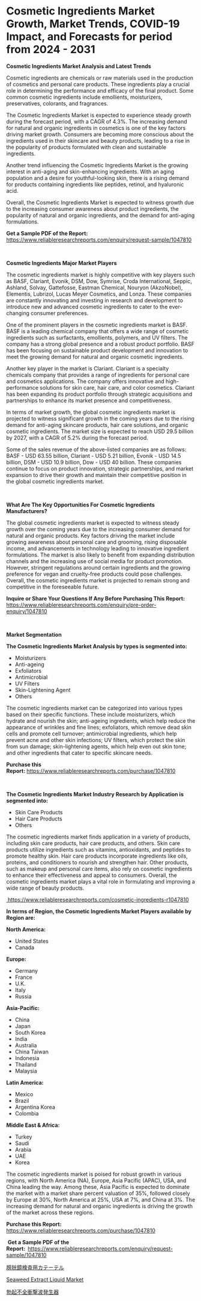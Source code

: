<p><h1>Cosmetic Ingredients Market Growth, Market Trends, COVID-19 Impact, and Forecasts for period from 2024 - 2031</h1></p><p><strong>Cosmetic Ingredients Market Analysis and Latest Trends</strong></p>
<p><p>Cosmetic ingredients are chemicals or raw materials used in the production of cosmetics and personal care products. These ingredients play a crucial role in determining the performance and efficacy of the final product. Some common cosmetic ingredients include emollients, moisturizers, preservatives, colorants, and fragrances.</p><p>The Cosmetic Ingredients Market is expected to experience steady growth during the forecast period, with a CAGR of 4.3%. The increasing demand for natural and organic ingredients in cosmetics is one of the key factors driving market growth. Consumers are becoming more conscious about the ingredients used in their skincare and beauty products, leading to a rise in the popularity of products formulated with clean and sustainable ingredients.</p><p>Another trend influencing the Cosmetic Ingredients Market is the growing interest in anti-aging and skin-enhancing ingredients. With an aging population and a desire for youthful-looking skin, there is a rising demand for products containing ingredients like peptides, retinol, and hyaluronic acid.</p><p>Overall, the Cosmetic Ingredients Market is expected to witness growth due to the increasing consumer awareness about product ingredients, the popularity of natural and organic ingredients, and the demand for anti-aging formulations.</p></p>
<p><strong>Get a Sample PDF of the Report:&nbsp;</strong> <a href="https://www.reliableresearchreports.com/enquiry/request-sample/1047810">https://www.reliableresearchreports.com/enquiry/request-sample/1047810</a></p>
<p>&nbsp;</p>
<p><strong>Cosmetic Ingredients Major Market Players</strong></p>
<p><p>The cosmetic ingredients market is highly competitive with key players such as BASF, Clariant, Evonik, DSM, Dow, Symrise, Croda International, Seppic, Ashland, Solvay, Gattefosse, Eastman Chemical, Nouryon (AkzoNobel), Elementis, Lubrizol, Lucas Meyer Cosmetics, and Lonza. These companies are constantly innovating and investing in research and development to introduce new and advanced cosmetic ingredients to cater to the ever-changing consumer preferences.</p><p>One of the prominent players in the cosmetic ingredients market is BASF. BASF is a leading chemical company that offers a wide range of cosmetic ingredients such as surfactants, emollients, polymers, and UV filters. The company has a strong global presence and a robust product portfolio. BASF has been focusing on sustainable product development and innovation to meet the growing demand for natural and organic cosmetic ingredients.</p><p>Another key player in the market is Clariant. Clariant is a specialty chemicals company that provides a range of ingredients for personal care and cosmetics applications. The company offers innovative and high-performance solutions for skin care, hair care, and color cosmetics. Clariant has been expanding its product portfolio through strategic acquisitions and partnerships to enhance its market presence and competitiveness.</p><p>In terms of market growth, the global cosmetic ingredients market is projected to witness significant growth in the coming years due to the rising demand for anti-aging skincare products, hair care solutions, and organic cosmetic ingredients. The market size is expected to reach USD 29.5 billion by 2027, with a CAGR of 5.2% during the forecast period.</p><p>Some of the sales revenue of the above-listed companies are as follows: BASF - USD 63.55 billion, Clariant - USD 5.21 billion, Evonik - USD 14.5 billion, DSM - USD 10.9 billion, Dow - USD 40 billion. These companies continue to focus on product innovation, strategic partnerships, and market expansion to drive their growth and maintain their competitive position in the global cosmetic ingredients market.</p></p>
<p>&nbsp;</p>
<p><strong>What Are The Key Opportunities For Cosmetic Ingredients Manufacturers?</strong></p>
<p><p>The global cosmetic ingredients market is expected to witness steady growth over the coming years due to the increasing consumer demand for natural and organic products. Key factors driving the market include growing awareness about personal care and grooming, rising disposable income, and advancements in technology leading to innovative ingredient formulations. The market is also likely to benefit from expanding distribution channels and the increasing use of social media for product promotion. However, stringent regulations around certain ingredients and the growing preference for vegan and cruelty-free products could pose challenges. Overall, the cosmetic ingredients market is projected to remain strong and competitive in the foreseeable future.</p></p>
<p><strong>Inquire or Share Your Questions If Any Before Purchasing This Report:</strong> <a href="https://www.reliableresearchreports.com/enquiry/pre-order-enquiry/1047810">https://www.reliableresearchreports.com/enquiry/pre-order-enquiry/1047810</a></p>
<p>&nbsp;</p>
<p><strong>Market Segmentation</strong></p>
<p><strong>The Cosmetic Ingredients Market Analysis by types is segmented into:</strong></p>
<p><ul><li>Moisturizers</li><li>Anti-ageing</li><li>Exfoliators</li><li>Antimicrobial</li><li>UV Filters</li><li>Skin-Lightening Agent</li><li>Others</li></ul></p>
<p><p>The cosmetic ingredients market can be categorized into various types based on their specific functions. These include moisturizers, which hydrate and nourish the skin; anti-ageing ingredients, which help reduce the appearance of wrinkles and fine lines; exfoliators, which remove dead skin cells and promote cell turnover; antimicrobial ingredients, which help prevent acne and other skin infections; UV filters, which protect the skin from sun damage; skin-lightening agents, which help even out skin tone; and other ingredients that cater to specific skincare needs.</p></p>
<p><strong>Purchase this Report:&nbsp;</strong><a href="https://www.reliableresearchreports.com/purchase/1047810">https://www.reliableresearchreports.com/purchase/1047810</a></p>
<p>&nbsp;</p>
<p><strong>The Cosmetic Ingredients Market Industry Research by Application is segmented into:</strong></p>
<p><ul><li>Skin Care Products</li><li>Hair Care Products</li><li>Others</li></ul></p>
<p><p>The cosmetic ingredients market finds application in a variety of products, including skin care products, hair care products, and others. Skin care products utilize ingredients such as vitamins, antioxidants, and peptides to promote healthy skin. Hair care products incorporate ingredients like oils, proteins, and conditioners to nourish and strengthen hair. Other products, such as makeup and personal care items, also rely on cosmetic ingredients to enhance their effectiveness and appeal to consumers. Overall, the cosmetic ingredients market plays a vital role in formulating and improving a wide range of beauty products.</p></p>
<p><a href="https://www.reliableresearchreports.com/cosmetic-ingredients-r1047810">&nbsp;https://www.reliableresearchreports.com/cosmetic-ingredients-r1047810</a></p>
<p><strong>In terms of Region, the Cosmetic Ingredients Market Players available by Region are:</strong></p>
<p>
    <p> <strong> North America: </strong>
        <ul>
            <li>United States</li>
            <li>Canada</li>
        </ul>
        </p> 
    <p> <strong> Europe: </strong>
        <ul>
            <li>Germany</li>
            <li>France</li>
            <li>U.K.</li>
            <li>Italy</li>
            <li>Russia</li>
        </ul>
        </p> 
    <p> <strong> Asia-Pacific: </strong>
        <ul>
            <li>China</li>
            <li>Japan</li>
            <li>South Korea</li>
            <li>India</li>
            <li>Australia</li>
            <li>China Taiwan</li>
            <li>Indonesia</li>
            <li>Thailand</li>
            <li>Malaysia</li>
        </ul>
        </p> 
    <p> <strong> Latin America: </strong>
        <ul>
            <li>Mexico</li>
            <li>Brazil</li>
            <li>Argentina Korea</li>
            <li>Colombia</li>
        </ul>
        </p> 
    <p> <strong> Middle East & Africa: </strong>
        <ul>
            <li>Turkey</li>
            <li>Saudi</li>
            <li>Arabia</li>
            <li>UAE</li>
            <li>Korea</li>
        </ul>
    </p>
    </p>
<p><p>The cosmetic ingredients market is poised for robust growth in various regions, with North America (NA), Europe, Asia Pacific (APAC), USA, and China leading the way. Among these, Asia Pacific is expected to dominate the market with a market share percent valuation of 35%, followed closely by Europe at 30%, North America at 25%, USA at 7%, and China at 3%. The increasing demand for natural and organic ingredients is driving the growth of the market across these regions.</p></p>
<p><strong>Purchase this Report: </strong><a href="https://www.reliableresearchreports.com/purchase/1047810">https://www.reliableresearchreports.com/purchase/1047810</a></p>
<p>&nbsp;<strong>Get a Sample PDF of the Report:&nbsp;&nbsp;</strong><a href="https://www.reliableresearchreports.com/enquiry/request-sample/1047810">https://www.reliableresearchreports.com/enquiry/request-sample/1047810</a></p>
<p><strong></strong></p>
<p><p><a href="https://github.com/hardee896/Market-Research-Report-List-1/blob/main/1063855135525.md">膀胱鏡検査用カテーテル</a></p><p><a href="https://github.com/iprahimabdulrahmman/Market-Research-Report-List-1/blob/main/seaweed-extract-liquid-market.md">Seaweed Extract Liquid Market</a></p><p><a href="https://github.com/Andrewones2023/Market-Research-Report-List-1/blob/main/3484660135526.md">勃起不全衝撃波発生器</a></p></p>
